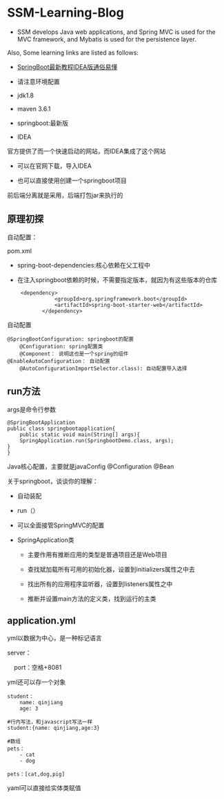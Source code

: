 # SSM-Learning-Blog

- SSM develops Java web applications, and Spring MVC is used for the MVC framework, and Mybatis is used for the persistence layer.

Also, Some learning links are listed as follows:

- [SpringBoot最新教程IDEA版通俗易懂](https://www.bilibili.com/video/BV1PE411i7CV?spm_id_from=333.999.0.0&vd_source=6767562ba1f34266bf27718a756fad89)
* 请注意环境配置
- jdk1.8

- maven 3.6.1

- springboot:最新版

- IDEA

官方提供了而一个快速启动的网站，而IDEA集成了这个网站

- 可以在官网下载，导入IDEA

- 也可以直接使用创建一个springboot项目

前后端分离就是采用，后端打包jar来执行的

## 原理初探

自动配置：

pom.xml

- spring-boot-dependencies:核心依赖在父工程中

- 在注入springboot依赖的时候，不需要指定版本，就因为有这些版本的仓库
  
  ```启动器
   <dependency>
              <groupId>org.springframework.boot</groupId>
              <artifactId>spring-boot-starter-web</artifactId>
          </dependency>
  ```

自动配置

```注释
@SpringBootConfiguration: springboot的配置
    @Configuration: spring配置类
    @Component： 说明这也是一个spring的组件
@EnableAutoConfiguration： 自动配置
    @AutoConfigurationImportSelector.class): 自动配置导入选择
```

## run方法

args是命令行参数

```main
@SpringBootApplication
public class springbootapplication{
    public static void main(String[] args){
    SpringApplication.run(SpringbootDemo.class, args);
}
}
```

Java核心配置，主要就是javaConfig @Configuration @Bean

关于springboot，谈谈你的理解：

- 自动装配

- run（）

- 可以全面接管SpringMVC的配置

- SpringApplication类
  
  - 主要作用有推断应用的类型是普通项目还是Web项目
  
  - 查找斌加载所有可用的初始化器，设置到initializers属性之中去
  
  - 找出所有的应用程序监听器，设置到listeners属性之中
  
  - 推断并设置main方法的定义类，找到运行的主类

## application.yml

yml以数据为中心，是一种标记语言

server：

    port：空格+8081

yml还可以存一个对象

```
student：
    name: qinjiang
    age: 3

#行内写法，和javascript写法一样
student:{name: qinjiang,age:3}

#数组
pets：
    - cat
    - dog

pets：[cat,dog,pig]
```

yaml可以直接给实体类赋值
